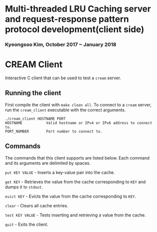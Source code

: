 # Multi-threaded LRU Caching server and request-response pattern protocol development(client side)
### Kyeongsoo Kim, October 2017 ~ January 2018


# CREAM Client

Interactive C client that can be used to test a `cream` server.

## Running the client

First compile the client with `make clean all`.
To connect to a `cream` server, run the `cream_client` executable with the correct arguments.

```
./cream_client HOSTNAME PORT
HOSTNAME           Valid hostname or IPv4 or IPv6 address to connect to.
PORT_NUMBER        Port number to connect to.
```

## Commands

The commands that this client supports are listed below.
Each command and its arguments are delimited by spaces.

`put KEY VALUE`  - Inserts a key-value pair into the cache.

`get KEY`        - Retrieves the value from the cache corresponding to `KEY` and dumps it to `stdout`.

`evict KEY`      - Evicts the value from the cache corresponding to `KEY`.

`clear`          - Clears all cache entries.

`test KEY VALUE` - Tests inserting and retrieving a value from the cache.

`quit`           - Exits the client.
